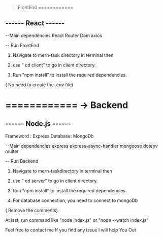 > FrontEnd
============


------ React ------
-------------------


--Main dependencies
React Router Dom
axios

-- Run FrontEnd

1) Navigate to mern-task directory in terminal then

2) use " cd client" to go in client directory.

3) Run "npm install" to install the required dependencies.

( No need to create the .env file)

============
-> Backend
============



------ Node.js ------
---------------------


Frameword : Express
Database: MongoDb

--Main dependencies
express
express-async-handler
mongoose
dotenv
multer

-- Run Backend

1) Navigate to mern-taskdirectory in terminal then

2) use " cd server" to go in client directory.

3) Run "npm install" to install the required dependencies.

4) For database connection, you need to connect to mongoDb

( Remove the comments)

At last, run command like "node index.js" or "node --watch index.js"

Feel free to contact me If you find any issue I will help You Out
